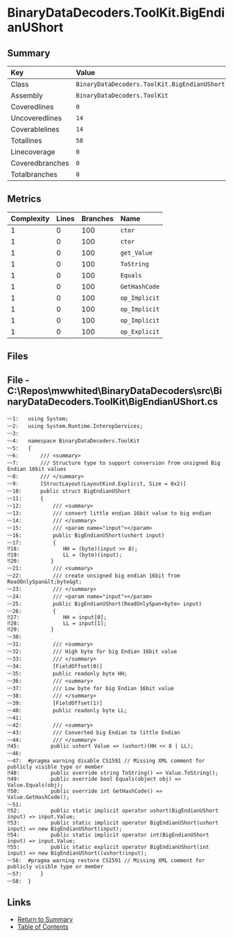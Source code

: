 ﻿# BinaryDataDecoders.ToolKit.BigEndianUShort

## Summary

| Key             | Value                                        |
| :-------------- | :------------------------------------------- |
| Class           | `BinaryDataDecoders.ToolKit.BigEndianUShort` |
| Assembly        | `BinaryDataDecoders.ToolKit`                 |
| Coveredlines    | `0`                                          |
| Uncoveredlines  | `14`                                         |
| Coverablelines  | `14`                                         |
| Totallines      | `58`                                         |
| Linecoverage    | `0`                                          |
| Coveredbranches | `0`                                          |
| Totalbranches   | `0`                                          |

## Metrics

| Complexity | Lines | Branches | Name          |
| :--------- | :---- | :------- | :------------ |
| 1          | 0     | 100      | `ctor`        |
| 1          | 0     | 100      | `ctor`        |
| 1          | 0     | 100      | `get_Value`   |
| 1          | 0     | 100      | `ToString`    |
| 1          | 0     | 100      | `Equals`      |
| 1          | 0     | 100      | `GetHashCode` |
| 1          | 0     | 100      | `op_Implicit` |
| 1          | 0     | 100      | `op_Implicit` |
| 1          | 0     | 100      | `op_Implicit` |
| 1          | 0     | 100      | `op_Explicit` |

## Files

## File - C:\Repos\mwwhited\BinaryDataDecoders\src\BinaryDataDecoders.ToolKit\BigEndianUShort.cs

```CSharp
〰1:   using System;
〰2:   using System.Runtime.InteropServices;
〰3:   
〰4:   namespace BinaryDataDecoders.ToolKit
〰5:   {
〰6:       /// <summary>
〰7:       /// Structure type to support conversion from unsigned Big Endian 16bit values
〰8:       /// </summary>
〰9:       [StructLayout(LayoutKind.Explicit, Size = 0x2)]
〰10:      public struct BigEndianUShort
〰11:      {
〰12:          /// <summary>
〰13:          /// convert little endian 16bit value to big endian
〰14:          /// </summary>
〰15:          /// <param name="input"></param>
〰16:          public BigEndianUShort(ushort input)
〰17:          {
‼18:              HH = (byte)(input >> 8);
‼19:              LL = (byte)(input);
‼20:          }
〰21:          /// <summary>
〰22:          /// create unsigned big endian 16bit from ReadOnlySpan&lt;byte&gt;
〰23:          /// </summary>
〰24:          /// <param name="input"></param>
〰25:          public BigEndianUShort(ReadOnlySpan<byte> input)
〰26:          {
‼27:              HH = input[0];
‼28:              LL = input[1];
‼29:          }
〰30:  
〰31:          /// <summary>
〰32:          /// High byte for big Endian 16bit value
〰33:          /// </summary>
〰34:          [FieldOffset(0)]
〰35:          public readonly byte HH;
〰36:          /// <summary>
〰37:          /// Low byte for big Endian 16bit value
〰38:          /// </summary>
〰39:          [FieldOffset(1)]
〰40:          public readonly byte LL;
〰41:  
〰42:          /// <summary>
〰43:          /// Converted big Endian to little Endian
〰44:          /// </summary>
‼45:          public ushort Value => (ushort)(HH << 8 | LL);
〰46:  
〰47:  #pragma warning disable CS1591 // Missing XML comment for publicly visible type or member
‼48:          public override string ToString() => Value.ToString();
‼49:          public override bool Equals(object obj) => Value.Equals(obj);
‼50:          public override int GetHashCode() => Value.GetHashCode();
〰51:  
‼52:          public static implicit operator ushort(BigEndianUShort input) => input.Value;
‼53:          public static implicit operator BigEndianUShort(ushort input) => new BigEndianUShort(input);
‼54:          public static implicit operator int(BigEndianUShort input) => input.Value;
‼55:          public static explicit operator BigEndianUShort(int input) => new BigEndianUShort((ushort)input);
〰56:  #pragma warning restore CS1591 // Missing XML comment for publicly visible type or member
〰57:      }
〰58:  }
```

## Links

* [Return to Summary](Summary.md)
* [Table of Contents](../TOC.md)

